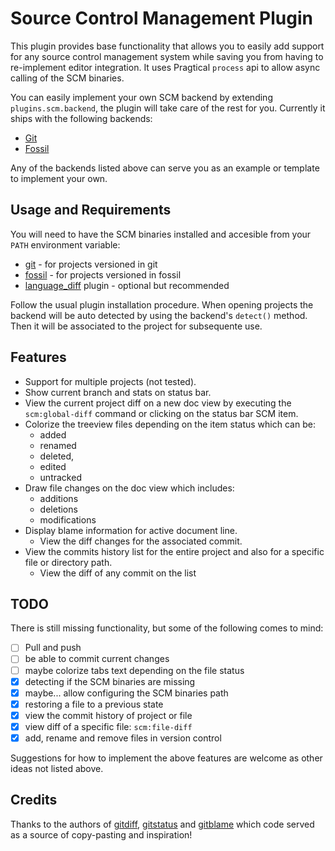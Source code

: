 # Source Control Management Plugin

This plugin provides base functionality that allows you to easily add support
for any source control management system while saving you from having to
re-implement editor integration. It uses Pragtical `process` api to allow
async calling of the SCM binaries.

You can easily implement your own SCM backend by extending `plugins.scm.backend`,
the plugin will take care of the rest for you. Currently it ships with the
following backends:

* [Git](backend/git.lua)
* [Fossil](backend/fossil.lua)

Any of the backends listed above can serve you as an example or template to
implement your own.

## Usage and Requirements

You will need to have the SCM binaries installed and accesible from
your `PATH` environment variable:

* [git] - for projects versioned in git
* [fossil] - for projects versioned in fossil
* [language_diff] plugin - optional but recommended

Follow the usual plugin installation procedure. When opening projects the
backend will be auto detected by using the backend's `detect()` method. Then
it will be associated to the project for subsequente use.

## Features

* Support for multiple projects (not tested).
* Show current branch and stats on status bar.
* View the current project diff on a new doc view by executing the
  `scm:global-diff` command or clicking on the status bar SCM item.
* Colorize the treeview files depending on the item status which can be:
  - added
  - renamed
  - deleted,
  - edited
  - untracked
* Draw file changes on the doc view which includes:
  - additions
  - deletions
  - modifications
* Display blame information for active document line.
  - View the diff changes for the associated commit.
* View the commits history list for the entire project and also
  for a specific file or directory path.
  - View the diff of any commit on the list

## TODO

There is still missing functionality, but some of the following comes to mind:

- [ ] Pull and push
- [ ] be able to commit current changes
- [ ] maybe colorize tabs text depending on the file status
- [x] detecting if the SCM binaries are missing
- [x] maybe... allow configuring the SCM binaries path
- [x] restoring a file to a previous state
- [x] view the commit history of project or file
- [x] view diff of a specific file: `scm:file-diff`
- [x] add, rename and remove files in version control

Suggestions for how to implement the above features are welcome as other ideas
not listed above.

## Credits

Thanks to the authors of [gitdiff], [gitstatus] and [gitblame]
which code served as a source of copy-pasting and inspiration!

[git]: https://git-scm.com/
[fossil]: https://www.fossil-scm.org/
[language_diff]: https://github.com/pragtical/plugins/blob/master/plugins/language_diff.lua
[gitdiff]: https://github.com/vincens2005/lite-xl-gitdiff-highlight
[gitstatus]: https://github.com/lite-xl/lite-xl-plugins/blob/master/plugins/gitstatus.lua
[gitblame]: https://github.com/juliardi/lite-xl-gitblame

